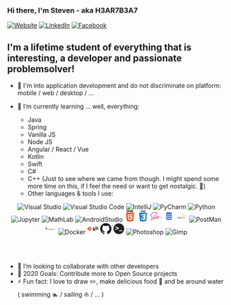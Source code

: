 ### Hi there, I'm Steven - aka H3AR7B3A7

[![Website](https://img.shields.io/website?label=Profile%20Page&style=for-the-badge&url=https%3A%2F%2Fh3ar7b3a7.github.io%2FProfilePage)](https://h3ar7b3a7.github.io/ProfilePage/)
[![LinkedIn](https://img.shields.io/badge/linkedin-%230077B5.svg?&style=for-the-badge&logo=linkedin&logoColor=white)](https://www.linkedin.com/in/developersteven)
[![Facebook](https://img.shields.io/badge/facebook-%231877F2.svg?&style=for-the-badge&logo=facebook&logoColor=white)](https://www.facebook.com/steven.d.powers.3/)

## I'm a lifetime student of everything that is interesting, a developer and passionate problemsolver!

- 💪 I'm into application development and do not discriminate on platform: mobile / web / desktop / ...
- 🌱 I’m currently learning ... well, everything:

  - Java
  - Spring
  - Vanilla JS
  - Node JS
  - Angular / React / Vue
  - Kotlin
  - Swift
  - C#
  - C++ (Just to see where we came from though. I might spend some more time on this,
          if I feel the need or want to get nostalgic. 🤣)
  - Other languages & tools I use:

<p align="center">
<img alt="Visual Studio" width="26px" src="https://upload.wikimedia.org/wikipedia/commons/thumb/e/e4/Visual_Studio_2013_Logo.svg/500px-Visual_Studio_2013_Logo.svg.png" />
<img alt="Visual Studio Code" width="26px" src="https://upload.wikimedia.org/wikipedia/commons/thumb/9/9a/Visual_Studio_Code_1.35_icon.svg/512px-Visual_Studio_Code_1.35_icon.svg.png" />
<img alt="IntelliJ" width="26px" src="https://banner2.cleanpng.com/20180603/efw/kisspng-intellij-idea-integrated-development-environment-j-5b14b07dca5431.8900998115280825578288.jpg" />
<img alt="PyCharm" width="26px" src="https://upload.wikimedia.org/wikipedia/commons/thumb/a/a1/PyCharm_Logo.svg/512px-PyCharm_Logo.svg.png" />
<img alt="Python" width="26px" src="https://www.flaticon.com/svg/static/icons/svg/1387/1387537.svg" />
<img alt="Jupyter" width="26px" src="https://upload.wikimedia.org/wikipedia/commons/thumb/3/38/Jupyter_logo.svg/44px-Jupyter_logo.svg.png" />
<img alt="MathLab" width="26px" src="https://upload.wikimedia.org/wikipedia/commons/thumb/2/21/Matlab_Logo.png/667px-Matlab_Logo.png" />
<img alt="AndroidStudio" width="26px" src="https://upload.wikimedia.org/wikipedia/commons/thumb/6/68/Androidstudio.png/600px-Androidstudio.png" />
<img alt="HTML5" width="26px" src="https://raw.githubusercontent.com/github/explore/80688e429a7d4ef2fca1e82350fe8e3517d3494d/topics/html/html.png" />
<img alt="CSS3" width="26px" src="https://raw.githubusercontent.com/github/explore/80688e429a7d4ef2fca1e82350fe8e3517d3494d/topics/css/css.png" />
<img alt="Sass" width="26px" src="https://raw.githubusercontent.com/github/explore/80688e429a7d4ef2fca1e82350fe8e3517d3494d/topics/sass/sass.png" />
<img alt="SQL" width="26px" src="https://raw.githubusercontent.com/github/explore/80688e429a7d4ef2fca1e82350fe8e3517d3494d/topics/sql/sql.png" />
<img alt="MySQL" width="26px" src="https://raw.githubusercontent.com/github/explore/80688e429a7d4ef2fca1e82350fe8e3517d3494d/topics/mysql/mysql.png" />
<img alt="PostMan" width="26px" src="https://www.migenius.com/migenius/wp-content/uploads/2016/06/postman-logo@2x-540x540.png" />
<img alt="MongoDB" width="26px" src="https://raw.githubusercontent.com/github/explore/80688e429a7d4ef2fca1e82350fe8e3517d3494d/topics/mongodb/mongodb.png" />
<img alt="Docker" width="26px" src="https://nl-wiki.ikoula.com/images/7/7a/Docker_log.png" />
<img alt="Git" width="26px" src="https://raw.githubusercontent.com/github/explore/80688e429a7d4ef2fca1e82350fe8e3517d3494d/topics/git/git.png" />
<img alt="GitHub" width="26px" src="https://raw.githubusercontent.com/github/explore/78df643247d429f6cc873026c0622819ad797942/topics/github/github.png" />
<img alt="Terminal" width="26px" src="https://raw.githubusercontent.com/github/explore/80688e429a7d4ef2fca1e82350fe8e3517d3494d/topics/terminal/terminal.png" />
<img alt="Photoshop" width="26px" src="https://upload.wikimedia.org/wikipedia/commons/b/be/Adobe_Photoshop_CS6_icon.png" />
<img alt="Gimp" width="26px" src="https://upload.wikimedia.org/wikipedia/commons/5/55/GIMP_Icon.png" />
</p>
<br>
<br>

- 👯 I’m looking to collaborate with other developers
- 🥅 2020 Goals: Contribute more to Open Source projects
- ⚡ Fun fact: I love to draw ✏️, make delicious food 🍴 and be around water ( swimming 🏊 / sailing ⛵ / ... )


